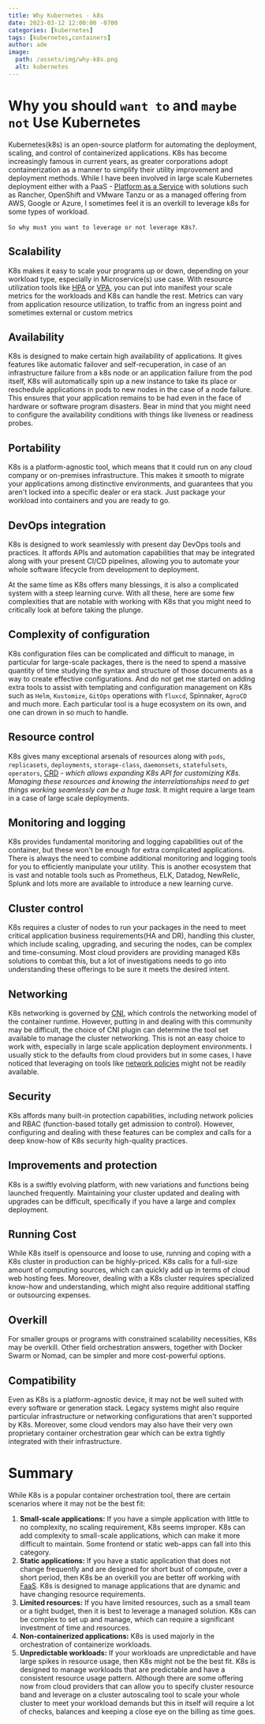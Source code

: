 ```yaml
---
title: Why Kubernetes - k8s
date: 2023-03-12 12:00:00 -0700
categories: [kubernetes]
tags: [kubernetes,containers]
author: ade
image:
  path: /assets/img/why-k8s.png
  alt: kubernetes
---
```


# Why you should `want to` and `maybe not` Use Kubernetes

Kubernetes(k8s) is an open-source platform for automating the deployment, scaling, and control of containerized applications. K8s has become increasingly famous in current years, as greater corporations adopt containerization as a manner to simplify their utility improvement and deployment methods. While I have been involved in large scale Kubernetes deployment either with a PaaS - [Platform as a Service](https://en.wikipedia.org/wiki/Platform_as_a_service) with solutions such as Rancher, OpenShift and VMware Tanzu or as a managed offering from AWS, Google or Azure, I sometimes feel it is an overkill to leverage k8s for some types of workload.

`So why must you want to leverage or not leverage K8s?`.

## Scalability

K8s makes it easy to scale your programs up or down, depending on your workload type, especially in Microservice(s) use case. With resource utilization tools like [HPA](https://kubernetes.io/docs/tasks/run-application/horizontal-pod-autoscale) or [VPA](https://github.com/kubernetes/autoscaler/tree/master/vertical-pod-autoscaler), you can put into manifest your scale metrics for the workloads and K8s can handle the rest. Metrics can vary from application resource utilization, to traffic from an ingress point and sometimes external or custom metrics

## Availability

K8s is designed to make certain high availability of applications. It gives features like automatic failover and self-recuperation, in case of an infrastructure failure from a k8s node or an application failure from the pod itself, K8s will automatically spin up a new instance to take its place or reschedule applications in pods to new nodes in the case of a node failure. This ensures that your application remains to be had even in the face of hardware or software program disasters. Bear in mind that you might need to configure the availability conditions with things like liveness or readiness probes.

## Portability

K8s is a platform-agnostic tool, which means that it could run on any cloud company or on-premises infrastructure. This makes it smooth to migrate your applications among distinctive environments, and guarantees that you aren't locked into a specific dealer or era stack. Just package your workload into containers and you are ready to go.

## DevOps integration

K8s is designed to work seamlessly with present day DevOps tools and practices. It affords APIs and automation capabilities that may be integrated along with your present CI/CD pipelines, allowing you to automate your whole software lifecycle from development to deployment.

At the same time as K8s offers many blessings, it is also a complicated system with a steep learning curve. With all these, here are some few complexities that are notable with working with K8s that you might need to critically look at before taking the plunge.

## Complexity of configuration

K8s configuration files can be complicated and difficult to manage, in particular for large-scale packages, there is the need to spend a massive quantity of time studying the syntax and structure of those documents as a way to create effective configurations. And do not get me started on adding extra tools to assist with templating and configuration management on K8s such as `Helm`, `Kustomize`, `GitOps` operations with `fluxcd`, Spinnaker, `AgroCD` and much more.
Each particular tool is a huge ecosystem on its own, and one can drown in so much to handle.

## Resource control

K8s gives many exceptional arsenals of resources along with `pods`, `replicasets`, `deployments`, `storage-class`, `daemonsets`, `statefulsets`, `operators`, [CRD](https://kubernetes.io/docs/concepts/extend-kubernetes/api-extension/custom-resources/) - _which allows expanding K8s API for customizing K8s. Managing these resources and knowing the interrelationships need to get things working seamlessly can be a huge task._ It might require a large team in a case of large scale deployments.

## Monitoring and logging

K8s provides fundamental monitoring and logging capabilities out of the container, but these won't be enough for extra complicated applications. There is always the need to combine additional monitoring and logging tools for you to efficiently manipulate your utility. This is another ecosystem that is vast and notable tools such as Prometheus, ELK, Datadog, NewRelic, Splunk and lots more are available to introduce a new learning curve.

## Cluster control

K8s requires a cluster of nodes to run your packages in the need to meet critical application business requirements(HA and DR), handling this cluster, which include scaling, upgrading, and securing the nodes, can be complex and time-consuming.
Most cloud providers are providing managed K8s solutions to combat this, but a lot of investigations needs to go into understanding these offerings to be sure it meets the desired intent.

## Networking

K8s networking is governed by [CNI](https://github.com/containernetworking/cni), which controls the networking model of the container runtime. However, putting in and dealing with this community may be difficult, the choice of CNI plugin can determine the tool set available to manage the cluster networking. This is not an easy choice to work with, especially in large scale application deployment environments. I usually stick to the defaults from cloud providers but in some cases, I have noticed that leveraging on tools like [network policies](https://kubernetes.io/docs/concepts/services-networking/network-policies/) might not be readily available.

## Security

K8s affords many built-in protection capabilities, including network policies and RBAC (function-based totally get admission to control). However, configuring and dealing with these features can be complex and calls for a deep know-how of K8s security high-quality practices.

## Improvements and protection

K8s is a swiftly evolving platform, with new variations and functions being launched frequently. Maintaining your cluster updated and dealing with upgrades can be difficult, specifically if you have a large and complex deployment.

## Running Cost

While K8s itself is opensource and loose to use, running and coping with a K8s cluster in production can be highly-priced. K8s calls for a full-size amount of computing sources, which can quickly add up in terms of cloud web hosting fees. Moreover, dealing with a K8s cluster requires specialized know-how and understanding, which might also require additional staffing or outsourcing expenses.

## Overkill

For smaller groups or programs with constrained scalability necessities, K8s may be overkill. Other field orchestration answers, together with Docker Swarm or Nomad, can be simpler and more cost-powerful options.

## Compatibility

Even as K8s is a platform-agnostic device, it may not be well suited with every software or generation stack. Legacy systems might also require particular infrastructure or networking configurations that aren't supported by K8s. Moreover, some cloud vendors may also have their very own proprietary container orchestration gear which can be extra tightly integrated with their infrastructure.

# Summary

While K8s is a popular container orchestration tool, there are certain scenarios where it may not be the best fit:

1. **Small-scale applications:** If you have a simple application with little to no complexity, no scaling requirement, K8s seems improper. K8s can add complexity to small-scale applications, which can make it more difficult to maintain. Some frontend or static web-apps can fall into this category.
2. **Static applications:** If you have a static application that does not change frequently and are designed for short bust of compute, over a short period, then K8s be an overkill you are better off working with [FaaS](https://www.digitalocean.com/blog/what-is-faas-function-as-a-service-explained). K8s is designed to manage applications that are dynamic and have changing resource requirements.
3. **Limited resources:** If you have limited resources, such as a small team or a tight budget, then it is best to leverage a managed solution. K8s can be complex to set up and manage, which can require a significant investment of time and resources.
4. **Non-containerized applications:** K8s is used majorly in the orchestration of containerize workloads.
5. **Unpredictable workloads:** If your workloads are unpredictable and have large spikes in resource usage, then K8s might not be the best fit. K8s is designed to manage workloads that are predictable and have a consistent resource usage pattern. Although there are some offering now from cloud providers that can allow you to specify cluster resource band and leverage on a cluster autoscaling tool to scale your whole cluster to meet your workload demands but this in itself will require a lot of checks, balances and keeping a close eye on the billing as time goes.

